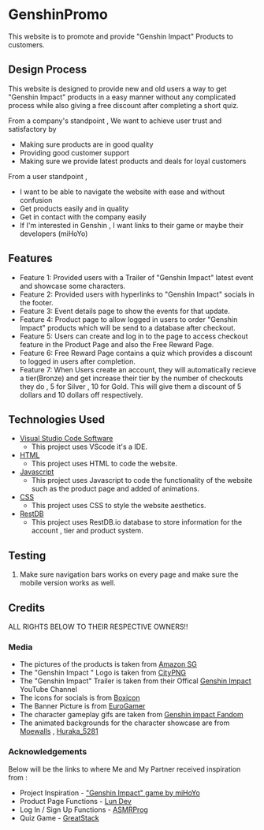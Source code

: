 # GenshinPromo
This website is to promote and provide "Genshin Impact" Products to customers.
 
## Design Process
This website is designed to provide new and old users a way to get "Genshin Impact" products in a easy manner without any complicated process while also giving a free discount after completing a short quiz.

From a company's standpoint , We want to achieve user trust and satisfactory by
- Making sure products are in good quality
- Providing good customer support
- Making sure we provide latest products and deals for loyal customers

From a user standpoint , 
- I want to be able to navigate the website with ease and without confusion
- Get products easily and in quality
- Get in contact with the company easily
- If I'm interested in Genshin , I want links to their game or maybe their developers (miHoYo)
 


## Features
- Feature 1: Provided users with a Trailer of "Genshin Impact" latest event and showcase some characters.
- Feature 2: Provided users with hyperlinks to "Genshin Impact" socials in the footer.
- Feature 3: Event details page to show the events for that update.
- Feature 4: Product page to allow logged in users to order "Genshin Impact" products which will be send to a database after checkout.
- Feature 5: Users can create and log in to the page to access checkout feature in the Product Page and also the Free Reward Page.
- Feature 6: Free Reward Page contains a quiz which provides a discount to logged in users after completion.
- Feature 7: When Users create an account, they will automatically recieve a tier(Bronze) and get increase their tier by the number of checkouts they do , 5 for Silver , 10 for Gold. This will give them a discount of 5 dollars and 10 dollars off respectively.


## Technologies Used
- [Visual Studio Code Software](https://code.visualstudio.com/)
    - This project uses VScode it's a IDE.
- [HTML](https://en.wikipedia.org/wiki/HTML)
    - This project uses HTML to code the website.
- [Javascript](https://developer.mozilla.org/en-US/docs/Web/JavaScript#:~:text=JavaScript%20(JS)%20is%20a%20lightweight,Apache%20CouchDB%20and%20Adobe%20Acrobat.)
    - This project uses Javascript to code the functionality of the website such as the product page and added of animations.
- [CSS](https://en.wikipedia.org/wiki/CSS)
    - This project uses CSS to style the website aesthetics.
- [RestDB](https://restdb.io/)
    - This project uses RestDB.io database to store information for the account , tier and product system.



## Testing

1. Make sure navigation bars works on every page and make sure the mobile version works as well.




## Credits
ALL RIGHTS BELOW TO THEIR RESPECTIVE OWNERS!!

### Media
- The pictures of the products is taken from [Amazon SG](https://www.amazon.sg/ref=nav_logo)
- The "Genshin Impact " Logo is taken from [CityPNG](https://www.citypng.com/photo/5336/hd-white-genshin-impact-game-logo-png)
- The "Genshin Impact" Trailer is taken from their Offical [Genshin Impact](https://www.youtube.com/watch?v=Z1SK-G1B6rY) YouTube Channel 
- The icons for socials is from [Boxicon](https://boxicons.com/)
- The Banner Picture is from [EuroGamer](https://www.eurogamer.net/genshin-impact-4-3-release-date-time-banner-schedule-events-9326)
- The character gameplay gifs are taken from [Genshin impact Fandom](https://genshin-impact.fandom.com/wiki/Genshin_Impact_Wiki)
- The animated backgrounds for the character showcase are from [Moewalls](https://moewalls.com/) , [Huraka_5281](https://www.youtube.com/watch?v=AbFKDdtWfn8)

### Acknowledgements
Below will be the links to where Me and My Partner received inspiration from :
- Project Inspiration - ["Genshin Impact" game by miHoYo](https://genshin.hoyoverse.com/en/)
- Product Page Functions - [Lun Dev](https://www.youtube.com/watch?v=bCTd1eRX7Iw&t=287s&pp=ygUbaHRtbCByZXNwb25zaXZlIGFkZCB0byBjYXJ0)
- Log In / Sign Up Functions - [ASMRProg](https://www.youtube.com/watch?v=PlpM2LJWu-s&t=219s)
- Quiz Game - [GreatStack](https://www.youtube.com/watch?v=PBcqGxrr9g8)
